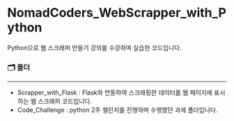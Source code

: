 # NomadCoders_WebScrapper_with_Python
Python으로 웹 스크래퍼 만들기 강의를 수강하며 실습한 코드입니다.

### 🗂 폴더
* * *
* Scrapper_with_Flask : Flask와 연동하여 스크래핑한 데이터를 웹 페이지에 표시하는 웹 스크래퍼 코드입니다.
* Code_Challenge : python 2주 챌린지를 진행하며 수행했던 과제 폴더입니다.
